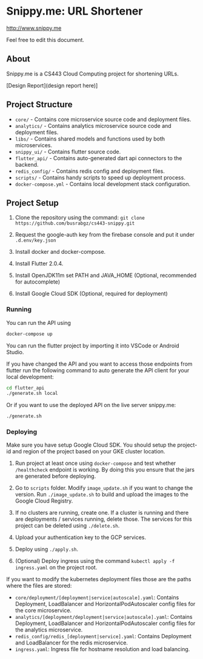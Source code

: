 # Snippy.me: URL Shortener
<!--
***yukardaki svgleri değiş
-->

http://www.snippy.me

Feel free to edit this document.

## About

Snippy.me is a CS443 Cloud Computing project for shortening URLs.

[Design Report](design report here)]



## Project Structure

- `core/` - Contains core microservice source code and deployment files.
- `analytics/` - Contains analytics microservice source code and deployment files.
- `libs/` - Contains shared models and functions used by both microservices.
- `snippy_ui/` - Contains flutter source code.
- `flutter_api/` - Contains auto-generated dart api connectors to the backend.
- `redis_config/` - Contains redis config and deployment files.
- `scripts/` - Contains handy scripts to speed up deployment process.
- `docker-compose.yml` - Contains local development stack configuration.

## Project Setup

1. Clone the repository using the command: 
`git clone https://github.com/busrabgz/cs443-snippy.git`

2. Request the google-auth key from the firebase console and put it under `.d.env/key.json`

3. Install docker and docker-compose.

4. Install Flutter 2.0.4.

5. Install OpenJDK11m set PATH and JAVA_HOME (Optional, recommended for autocomplete)

6. Install Google Cloud SDK (Optional, required for deployment)

### Running
You can run the API using
```bash 
docker-compose up
```

You can run the flutter project by importing it into VSCode or Android Studio.

If you have changed the API and you want to access those endpoints from flutter run the following command to auto generate the API client for your local development:

```bash
cd flutter_api
./generate.sh local
```

Or if you want to use the deployed API on the live server snippy.me:
```bash
./generate.sh
```

### Deploying

Make sure you have setup Google Cloud SDK. You should setup the project-id and region of the project based on your GKE cluster location.

1. Run project at least once using `docker-compose` and test whether `/healthcheck` endpoint is working. By doing this you ensure that the jars are generated before deploying.

2. Go to `scripts` folder. Modify `image_update.sh` if you want to change the version. Run `./image_update.sh` to build and upload the images to the Google Cloud Registry.

3. If no clusters are running, create one. If a cluster is running and there are deployments / services running, delete those. The services for this project can be deleted using `./delete.sh`.

4. Upload your authentication key to the GCP services.

5. Deploy using `./apply.sh`.

6. (Optional) Deploy ingress using the command `kubectl apply -f ingress.yaml` on the project root.

If you want to modify the kubernetes deployment files those are the paths where the files are stored:

- `core/deployment/[deployment|service|autoscale].yaml`: Contains Deployment, LoadBalancer and HorizontalPodAutoscaler config files for the core microservice.
- `analytics/[deployment/deployment|service|autoscale].yaml`: Contains Deployment, LoadBalancer and HorizontalPodAutoscaler config files for the analytics microservice.
- `redis_config/redis_[deployment|service].yaml`: Contains Deployment and LoadBalancer for the redis microservice.
- `ingress.yaml`: Ingress file for hostname resolution and load balancing.